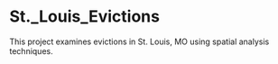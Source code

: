 # St._Louis_Evictions
This project examines evictions in St. Louis, MO using spatial analysis techniques. 
